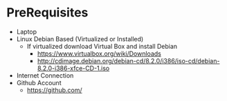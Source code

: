PreRequisites
==

- Laptop
- Linux Debian Based (Virtualized or Installed)
  - If virtualized download Virtual Box and install Debian
    - https://www.virtualbox.org/wiki/Downloads
    - http://cdimage.debian.org/debian-cd/8.2.0/i386/iso-cd/debian-8.2.0-i386-xfce-CD-1.iso
- Internet Connection
- Github Account
  - https://github.com/



